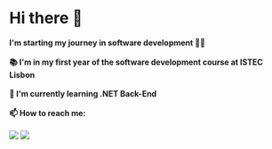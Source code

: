 # Hi there 👋 
**I'm starting my journey in software development 👨‍💻**
<br><br>
**📚 I'm in my first year of the software development course at ISTEC Lisbon**
<br><br>
**📝 I'm currently learning .NET Back-End**
<br><br>
**📫 How to reach me:**
<br><br>
<a href = "mailto:eliseusilva.info@gmail.com" target = "_blank"><img src = "https://img.shields.io/badge/Gmail-D14836?style=for-the-badge&logo=gmail&logoColor=white" target = "_blank"></a>
<a href = "https://www.linkedin.com/in/eliseu03/" target = "_blank"><img src = "https://img.shields.io/badge/LinkedIn-0077B5?style=for-the-badge&logo=linkedin&logoColor=white" target = "_blank"></a>
